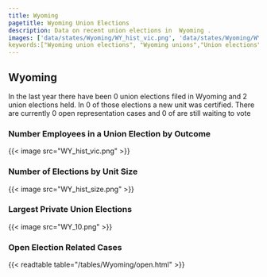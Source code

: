 ```yaml
---
title: Wyoming
pagetitle: Wyoming Union Elections
description: Data on recent union elections in  Wyoming .
images: ['data/states/Wyoming/WY_hist_vic.png', 'data/states/Wyoming/WY_hist_size.png', 'data/states/Wyoming/WY_10.png']
keywords:["Wyoming union elections", "Wyoming unions","Union elections"]
---
```

##  Wyoming

In the last year there have been 0 union elections filed in Wyoming and 2 union elections held. In 0 of those elections a new unit was certified. There are currently 0 open representation cases and 0 of are still waiting to vote

### Number Employees in a Union Election by Outcome
{{< image src="WY_hist_vic.png" >}}

### Number of Elections by Unit Size
{{< image src="WY_hist_size.png" >}}

### Largest Private Union Elections
{{< image src="WY_10.png" >}}

### Open Election Related Cases
{{< readtable table="/tables/Wyoming/open.html" >}}

